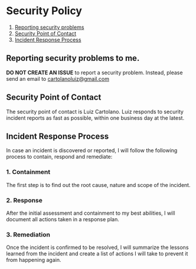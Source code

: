 # Security Policy

1. [Reporting security problems](#reporting)
2. [Security Point of Contact](#contact)
3. [Incident Response Process](#process)

<a name="reporting"></a>
## Reporting security problems to me.

**DO NOT CREATE AN ISSUE** to report a security problem. Instead, please
send an email to cartolanoluiz@gmail.com

<a name="contact"></a>
## Security Point of Contact

The security point of contact is Luiz Cartolano. Luiz responds to security
incident reports as fast as possible, within one business day at the latest.

<a name="process"></a>
## Incident Response Process

In case an incident is discovered or reported, I will follow the following
process to contain, respond and remediate:

### 1. Containment

The first step is to find out the root cause, nature and scope of the incident.

### 2. Response

After the initial assessment and containment to my best abilities, I will
document all actions taken in a response plan.

### 3. Remediation

Once the incident is confirmed to be resolved, I will summarize the lessons
learned from the incident and create a list of actions I will take to prevent
it from happening again.
